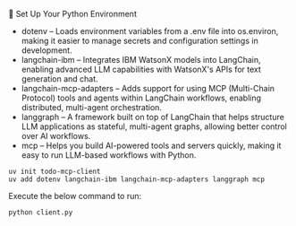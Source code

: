 

🧰 Set Up Your Python Environment

- dotenv – Loads environment variables from a .env file into os.environ, making it easier to manage secrets and configuration settings in development.
- langchain-ibm – Integrates IBM WatsonX models into LangChain, enabling advanced LLM capabilities with WatsonX's APIs for text generation and chat.
- langchain-mcp-adapters – Adds support for using MCP (Multi-Chain Protocol) tools and agents within LangChain workflows, enabling distributed, multi-agent orchestration.
- langgraph – A framework built on top of LangChain that helps structure LLM applications as stateful, multi-agent graphs, allowing better control over AI workflows.
- mcp – Helps you build AI-powered tools and servers quickly, making it easy to run LLM-based workflows with Python.

```
uv init todo-mcp-client
uv add dotenv langchain-ibm langchain-mcp-adapters langgraph mcp
```

Execute the below command to run:

```bash
python client.py
```